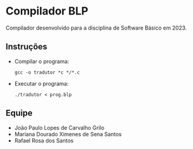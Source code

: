 # Compilador BLP

Compilador desenvolvido para a disciplina de Software Básico em 2023.

## Instruções

-   Compilar o programa:

    `gcc -o tradutor *c */*.c`

-   Executar o programa:

    `./tradutor < prog.blp`

## Equipe

-   João Paulo Lopes de Carvalho Grilo
-   Mariana Dourado Ximenes de Sena Santos
-   Rafael Rosa dos Santos
